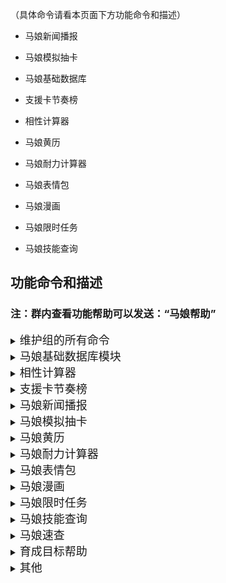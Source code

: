 （具体命令请看本页面下方功能命令和描述）

+ 马娘新闻播报 

+ 马娘模拟抽卡

+ 马娘基础数据库

+ 支援卡节奏榜

+ 相性计算器

+ 马娘黄历

+ 马娘耐力计算器

+ 马娘表情包

+ 马娘漫画

+ 马娘限时任务

+ 马娘技能查询

</details>

## 功能命令和描述

### 注：群内查看功能帮助可以发送：“马娘帮助”

<details>
<summary><font size = 4>维护组的所有命令</font></summary>

 <br>· 马娘数据库的：

手动更新马娘数据</br>

 <br>· 马娘相性的：

手动更新相性信息</br>

 <br>· 马娘抽卡的：</br>

 <br> 1更新马娘信息 </br>

 <br> 2重载赛马娘卡池 </br>

 <br>· 马娘表情包的：

手动更新马娘表情包 </br>

 <br>· 马娘漫画的：

手动更新马娘漫画 </br>

 <br>· 马娘限时任务的：

手动更新限时任务 </br>

 <br>· 马娘技能的：

手动更新马娘技能 </br>

 <br>· 马娘新闻的：</br>

<br>马娘新闻翻译转发模式on </br>

<br>马娘新闻翻译转发模式off </br>

</details>

<details>
<summary><font size = 4>马娘基础数据库模块</font></summary>

 <br>功能命令  |  介绍  </br> 
 <br>查今天生日马娘 | 看看今天哪只马娘生日(仅限马娘) </br>     
 <br>查马娘生日 xx | xx为马娘名字，查询这只马娘是哪天生日(仅限马娘) </br>      
 <br>查生日马娘 m-d | m-d就是 m月d日 ，查询这天有哪些马娘生日(仅限马娘) </br>       
 <br>查角色id xx | xx为角色名字</br>
 <br> 查角色日文名 xx | xx为角色名字 </br>     
 <br> 查角色中文名 xx | xx为角色名字  </br>     
 <br> 查角色英文名 xx | xx为角色名字</br>     
 <br> 查角色分类 xx | xx为角色名字 </br>      
  <br>查角色语音 xx | xx为角色名字 </br>
 <br> 查角色头像 xx | xx为角色名字  </br>    
 <br> 查角色cv xx | xx为角色名字    </br>
 <br> 查角色身高 xx | xx为角色名字 </br>   
  <br>查角色体重 xx | xx为角色名字  </br> 
 <br> 查角色三围 xx | xx为角色名字   </br>
  <br>查角色制服 xx | xx为角色名字   </br>
  <br>查角色决胜服 xx | xx为角色名字  </br> 
 <br> 查角色原案 xx | xx为角色名字   </br>
  <br>查角色适应性 xx | xx为角色名字   </br>
  <br>手动更新马娘数据 | 功能限维护组   </br>
  <br>(每天1:31自动更新马娘数据) | 该功能没有命令   </br>
  <br>(每天9:31自动推送该日生日的马娘) | 该功能没有命令  </br>

</details>

<details>
<summary><font size = 4>相性计算器</font></summary>

 <br>功能命令 | 介绍    </br>
 <br>马娘相性帮助 | 看看详细帮助内容  </br>   
 <br>查相性 本体 父母1 祖父母1 祖父母2 父母2 祖父母3 祖父母4 胜鞍数：</br><br>1.直接按照下面的指令写马名即可，请按顺序写，注意空格别漏</br><br>2.胜鞍数为胜鞍+金牌的总个数，类型为整数，且可写可不写</br><br>3.判断胜鞍：(父母1和祖父母1相同的重赏胜场数)+(父母1和祖父母2相同的重赏胜场数)+(父母2和祖父母3相同的重赏胜场数)+(父母2和祖父母4相同的重赏胜场数) </br>   
 <br>查相性 本体 父母1 祖父母1 祖父母2 父母2 祖父母3 祖父母4 | 同上，表示可以不加胜鞍   </br>
 <br>查相性 马娘1 马娘2 | 查两只马娘之间的相性，这里不可以加胜鞍   </br>
 <br>相性榜 马娘 | 相性榜是指生成对这只马娘相性最好的马娘排行榜 </br>  

</details>

<details>
<summary><font size = 4>支援卡节奏榜</font></summary>

 <br>功能命令 | 介绍   </br> 
<br> 速卡节奏榜 | 对应速度卡  </br>  
 <br>耐卡节奏榜 | 对应耐力卡   </br> 
<br> 力卡节奏榜 | 对应力量卡   </br> 
 <br>根卡节奏榜 | 对应根性卡  </br>  
 <br>智卡节奏榜 | 对应智力卡  </br>  
  
</details>

<details>
<summary><font size = 4>马娘新闻播报</font></summary>

  <br>功能命令 | 介绍    </br> 
 <br> 马娘新闻 | 查看最近五条新闻   </br> 
  <br>新闻翻译 | 查看翻译命令和新闻编号（限近5条）</br>    
 <br> 新闻翻译 1 | 翻译第1条新闻，编号可选值(1/2/3/4/5)   </br> 
 <br> (马娘新闻推送) | 该功能没有命令  </br> 

</details>

<details>
<summary><font size = 4>马娘模拟抽卡</font></summary>

 <br> 功能命令 | 介绍   </br> 
 <br> 查看马娘卡池 | 看马娘当前的池子  </br>  
 <br> @bot马娘单抽 | 马娘池子单抽   </br> 
 <br> @bot马娘十连 | 马娘池子十连   </br> 
  <br>@bot马之井 | 马娘池子抽一井   </br> 
  <br>@bot育成卡单抽 | 育成卡池子单抽   </br> 
  <br>@bot育成卡十连 | 育成卡池子十连   </br> 
 <br> @bot育成卡井 | 育成卡池子抽一井   </br> 
 <br> 更新马娘信息 | 更新图片数据等并自动重载赛马娘卡池，功能限维护组</br>    
 <br> 重载赛马娘卡池 | 仅刷新马娘当前UP卡池的信息（不含图片数据），功能限维护组   </br> 
 <br> (每天4点自动更新马娘信息) | 该功能没有命令   </br> 

</details>

<details>
<summary><font size = 4>马娘黄历</font></summary>

 <br> 功能命令 | 介绍</br>   
 <br> 马娘签到 | 看看今日的黄历？ </br>   

</details>

<details>
<summary><font size = 4>马娘耐力计算器</font></summary>

  <br>功能命令 | 介绍   </br>
  <br>马娘耐力帮助 | 看看详细帮助内容  </br> 
 <br> 举个例子：  </br>
  <br>算耐力<br>属性:1200 600 1200 600 700<br>适应性:逃马-A 芝-A 1600-A<br>干劲:绝好调 状况:良<br>固回:0 普回:0 金回:1 | 计算最低耐力需求</br>   

</details>

<details>
<summary><font size = 4>马娘表情包</font></summary>

  <br>功能命令 | 介绍   
  <br>马娘表情包帮助 | 看看详细帮助内容</br>   
  <br>马娘表情包 | 随机一张马娘游戏内的表情包</br>   
 <br> xxx表情包 | xxx为角色名字，没有该角色的表情包就不会有反应</br>   
 <br> x号表情包 | x为数字，是表情包的编号，编号不是整数就不会有反应 </br>  
 <br> 查表情包含义 xxx | xxx为角色名字，没有该角色的表情包就不会有反应   </br>
 <br> 查表情包含义 x号 | x为数字，是表情包的编号，编号不是整数就不会有反应   </br>

</details>

<details>
<summary><font size = 4>马娘漫画</font></summary>

 <br>功能命令 | 介绍   </br>
 <br>马娘漫画帮助 | 看看详细帮助内容  </br> 
<br> 马娘漫画 | 随机一张马娘游戏内的一格漫画</br>   
 <br>马娘漫画 xxx | xxx为角色名字，没有该角色的一格漫画就不会有反应 </br>  
<br> 马娘漫画 x号 | x为数字，是一格漫画的编号，编号不是整数就不会有反应   </br>
 
</details>

<details>
<summary><font size = 4>马娘限时任务</font></summary>

 <br> 功能命令 | 介绍</br>  
<br>  马娘限时任务帮助 | 看看详细帮助内容</br>   
<br>  限时任务列表 | 查看所有的限定任务标题对应编号 </br>  
<br>  限时任务x | x为列表中的编号，查看限时任务的内容 </br>  
<br>  手动更新限时任务 | 强制刷新列表，限维护组</br>   

</details>

<details>
<summary><font size = 4>马娘技能查询</font></summary>

 <br> 功能命令 | 介绍   </br> 
<br>  马娘技能帮助 | 看看详细帮助内容 </br>   
<br>  查技能 xxx | xxx为中/日文技能名<br>注意继承后的固有名为 "继承技/(固有名)"<br>例如"继承技/113転び114起き"</br>    
<br>  查技能 (条件1) (条件2)... | 查技能后面可以加任意1个或多个条件，用空格隔开<br>例如"查技能 通用 妨害（速度）"，条件可选项如下  </br>  
<br>  TIP | 不需要的可不选，另外由于存在复合技能，因此技能类型可多选  </br>  
<br>  稀有度可选 | ['普通', '传说', '独特', '普通·继承', '独特·继承', '剧情', '活动'] </br>   
<br>  条件限制可选 | ['通用', '短距离', '英里', '中距离', '长距离', '泥地', '逃马', '先行', '差行', '追马']   </br> 
 <br> 技能颜色可选 | ['绿色', '紫色', '黄色', '蓝色', '红色']  </br>  
 <br> 技能类型可多选 | ['被动（速度）', '被动（耐力）', '被动（力量）', '被动（毅力）', '被动（智力）',<br>'耐力恢复', '速度', '加速度', '出闸', '视野', '切换跑道',<br>'妨害（速度）', '妨害（加速度）', '妨害（心态）', '妨害（智力）', '妨害（耐力恢复）', '妨害（视野）',<br>'(未知)']</br>    

</details>

<details>
<summary><font size = 4>马娘速查</font></summary>

 <br> 功能命令 | 介绍   </br> 
<br>  马娘速查 | 查询马娘官网、种马库等相关网站 </br>

</details>

<details>
<summary><font size = 4>育成目标帮助</font></summary>
 <br> 功能命令 | 介绍   </br> 
<br>  查目标 xxx | xxx是马娘名，查该马娘在URA剧本的育成目标 </br>
<br>  查目标 xxx-f | 末尾加上-f为强制重新生成图片 </br>

</details>

<details>
<summary><font size = 4>其他</font></summary>
 <br> 功能命令 | 介绍   </br> 
<br> 马娘插件-v | 查看当前插件版本 </br>
<br> </br>
<br> 现插件已自带跟踪新版更新，只要确保bot能访问Github即可，如不能访问请配置代理 </br>

*by--int-PP、AZMIAO*